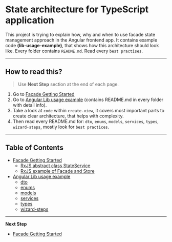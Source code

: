 # State architecture for TypeScript application
This project is trying to explain how, why and when to use facade state management approach in the Angular frontend app.
It contains example code **(lib-usage-example)**, that shows how this architecture should look like. Every folder contains `README.md`.
Read every `best practises`.
***

## How to read this?

> Use **Next Step** section at the end of each page.

1. Go to [Facade Getting Started](https://github.com/Walikuperek/Learn-Facade-Service/edit/master/facade)
2. Go to [Angular Lib usage example](https://github.com/Walikuperek/Learn-Facade-Service/tree/master/lib-usage-example/create-view) (contains README.md in every folder with detail info).
3. Take a look at `code` within `create-view`, it covers most important parts to create clear architecture, that helps with complexity.
4. Then read every README.md for: `dto`, `enums`, `models`, `services`, `types`, `wizard-steps`, mostly look for `best practices`.
***

## Table of Contents

* [Facade Getting Started](https://github.com/Walikuperek/Learn-Facade-Service/edit/master/facade)
    - [RxJS abstract class StateService](https://github.com/Walikuperek/Learn-Facade-Service/blob/master/facade/code/facade_ts_abstract_model.ts)
    - [RxJS example of Facade and Store](https://github.com/Walikuperek/Learn-Facade-Service/blob/master/facade/code/facade_ts_example.ts)
* [Angular Lib usage example](https://github.com/Walikuperek/Learn-Facade-Service/tree/master/lib-usage-example/create-view)
    - [dto](https://github.com/Walikuperek/Learn-Facade-Service/tree/master/lib-usage-example/create-view/dto)
    - [enums](https://github.com/Walikuperek/Learn-Facade-Service/tree/master/lib-usage-example/create-view/enums)
    - [models](https://github.com/Walikuperek/Learn-Facade-Service/tree/master/lib-usage-example/create-view/models)
    - [services](https://github.com/Walikuperek/Learn-Facade-Service/tree/master/lib-usage-example/create-view/services)
    - [types](https://github.com/Walikuperek/Learn-Facade-Service/tree/master/lib-usage-example/create-view/types)
    - [wizard-steps](https://github.com/Walikuperek/Learn-Facade-Service/tree/master/lib-usage-example/create-view/wizard-steps)


***
**Next Step** 
* [Facade Getting Started](https://github.com/Walikuperek/Learn-Facade-Service/edit/master/facade)

